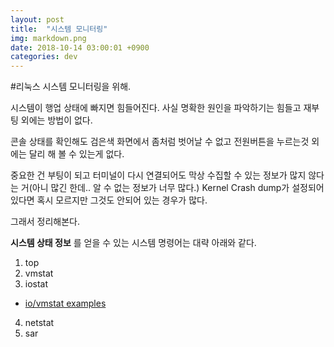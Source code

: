 ```yaml
---
layout: post
title:  "시스템 모니터링"
img: markdown.png
date: 2018-10-14 03:00:01 +0900
categories: dev
---
```


#리눅스 시스템 모니터링을 위해.

시스템이 행업 상태에 빠지면 힘들어진다. 사실 명확한 원인을 파악하기는 힘들고 재부팅 외에는 방법이 없다. 

콘솔 상태를 확인해도 검은색 화면에서 좀처럼 벗어날 수 없고 전원버튼을 누르는것 외에는 달리 해 볼 수 있는게 없다. 

중요한 건 부팅이 되고 터미널이 다시 연결되어도 막상 수집할 수 있는 정보가 많지 않다는 거(아니 많긴 한데.. 알 수 없는 정보가 너무 많다.) Kernel Crash dump가 설정되어 있다면 혹시 모르지만 그것도 안되어 있는 경우가 많다. 

그래서 정리해본다.

**시스템 상태 정보** 를 얻을 수 있는 시스템 명령어는 대략 아래와 같다. 

1. top
2. vmstat
3. iostat
 - [io/vmstat examples](https://www.thegeekstuff.com/2011/07/iostat-vmstat-mpstat-examples/?utm_source=feedburner&utm_medium=feed&utm_campaign=Feed%253A+TheGeekStuff+%2528The+Geek+Stuff%2529) 
4. netstat
5. sar




